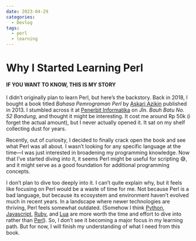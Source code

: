 ```yaml
---
date: 2023-04-29
categories:
  - Devlog
tags:
  - perl
  - learning
---
```


# Why I Started Learning Perl
#### IF YOU WANT TO KNOW, THIS IS MY STORY

I didn’t originally plan to learn Perl, but here’s the backstory.<!-- more --> Back in 2018, I bought a book titled *Bahasa Pemrograman Perl* by [Askari Azikin](https://github.com/kariibm) published in 2013. I stumbled across it at [Penerbit Informatika](https://penerbitinformatika.com/kontak/) on Jln. *Bauh Batu No. 52 Bandung*, and thought it might be interesting. It cost me around Rp 50k (i forget the actual amount), but I never actually opened it. It sat on my shelf collecting dust for years.

Recently, out of curiosity, I decided to finally crack open the book and see what Perl was all about. I wasn’t looking for any specific language at the time—I was just interested in broadening my programming knowledge. Now that I’ve started diving into it, it seems Perl might be useful for scripting 😅, and it might serve as a good foundation for additional programming concepts.

I don’t plan to dive too deeply into it. I can’t quite explain why, but it feels like focusing on Perl would be a waste of time for me. Not because Perl is a bad language, but because its ecosystem and environment haven’t evolved much in recent years. In a landscape where newer technologies are thriving, Perl feels somewhat outdated. (Somehow I think [Python](https://www.python.org/), [Javascript](https://www.javascript.com/), [Ruby](https://www.ruby-lang.org/), and [Lua](https://www.lua.org/) are more worth the time and effort to dive into rather than [Perl](https://www.perl.org/)). So, I don’t see it becoming a major focus in my learning path. But for now, I will finish my understanding of what I need from this book.

